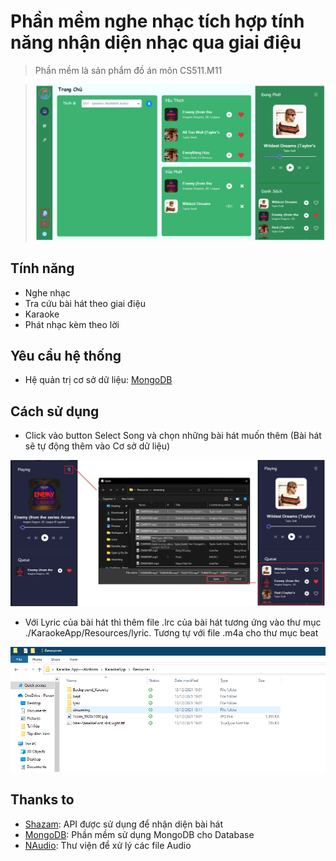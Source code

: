 # Phần mềm nghe nhạc tích hợp tính năng nhận diện nhạc qua giai điệu

> Phần mềm là sản phẩm đồ án môn CS511.M11

> ![](./KaraokeApp/imgs/Project/1.png)

## Tính năng

- Nghe nhạc
- Tra cứu bài hát theo giai điệu
- Karaoke
- Phát nhạc kèm theo lời

## Yêu cầu hệ thống

- Hệ quản trị cơ sở dữ liệu: [MongoDB](https://mongodb.com/)

## Cách sử dụng

- Click vào button Select Song và chọn những bài hát muốn thêm (Bài hát sẽ tự động thêm vào Cơ sở dữ liệu)

![](./KaraokeApp/imgs/Project/3.png)

- Với Lyric của bài hát thì thêm file .lrc của bài hát tương ứng vào thư mục ./KaraokeApp/Resources/lyric. Tương tự với file .m4a cho thư mục beat

![](./KaraokeApp/imgs/Project/4.png)

## Thanks to

- [Shazam](https://www.shazam.com/): API được sử dụng để nhận diện bài hát
- [MongoDB](https://mongodb.com/): Phần mềm sử dụng MongoDB cho Database
- [NAudio](https://github.com/naudio/NAudio): Thư viện để xử lý các file Audio
